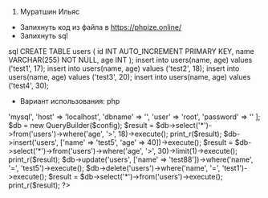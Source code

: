 1) Муратшин Ильяс
* Запихнуть код из файла в https://phpize.online/
* Запихнуть sql

sql
  CREATE TABLE users (
  id INT AUTO_INCREMENT PRIMARY KEY,
  name VARCHAR(255) NOT NULL,
  age INT
);
insert into users(name, age) values ('test1', 17);
insert into users(name, age) values ('test2', 18);
insert into users(name, age) values ('test3', 20);
insert into users(name, age) values ('test4', 30);

* Вариант использования:
php
<?php
$config = [
    'type' => 'mysql',
    'host' => 'localhost',
    'dbname' => '',
    'user' => 'root',
    'password' => ''
];

$db = new QueryBuilder($config);

$result = $db->select('*')->from('users')->where('age', '>', 18)->execute();
print_r($result);

$db->insert('users', ['name' => 'test5', 'age' => 40])->execute();
$result = $db->select('*')->from('users')->where('age', '>', 30)->limit(1)->execute();
print_r($result);

$db->update('users', ['name' => 'test88'])->where('name', '=', 'test5')->execute();
$db->delete('users')->where('name', '=', 'test1')->execute();
$result = $db->select('*')->from('users')->execute();
print_r($result);
?>
